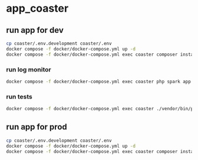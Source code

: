 # app_coaster

## run app for dev

```sh
cp coaster/.env.development coaster/.env
docker compose -f docker/docker-compose.yml up -d
docker compose -f docker/docker-compose.yml exec coaster composer install
```

### run log monitor

```sh
docker compose -f docker/docker-compose.yml exec coaster php spark app:coaster:monitor
```

### run tests

```sh
docker compose -f docker/docker-compose.yml exec coaster ./vendor/bin/phpunit
```

## run app for prod

```sh
cp coaster/.env.development coaster/.env
docker compose -f docker/docker-compose.yml up -d
docker compose -f docker/docker-compose.yml exec coaster composer install --no-dev
```
